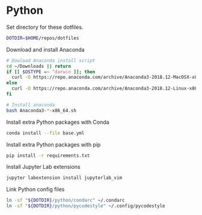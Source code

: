 Python
======

Set directory for these dotfiles.

```bash
DOTDIR=$HOME/repos/dotfiles
```

Download and install Anaconda

```bash
# Dowload Anaconda install script
cd ~/Downloads || return
if [[ $OSTYPE =~ ^darwin ]]; then
  curl -O https://repo.anaconda.com/archive/Anaconda3-2018.12-MacOSX-x86_64.sh
else
  curl -O https://repo.anaconda.com/archive/Anaconda3-2018.12-Linux-x86_64.sh
fi

# Install anaconda
bash Anaconda3-*-x86_64.sh
```

Install extra Python packages with Conda

```bash
conda install --file base.yml
```

Install extra Python packages with pip

```bash
pip install -r requirements.txt
```

Install Jupyter Lab extensions

```bash
jupyter labextension install jupyterlab_vim
```

Link Python config files

```bash
ln -sf "${DOTDIR}/python/condarc" ~/.condarc
ln -sf "${DOTDIR}/python/pycodestyle" ~/.config/pycodestyle
```
